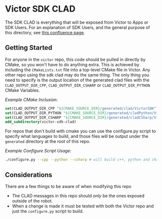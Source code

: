 # Victor SDK CLAD

The SDK CLAD is everything that will be exposed from Victor to Apps or SDK Users. For an explanation of SDK Users, and the general purpose of this directory, see [this confluence page](https://ankiinc.atlassian.net/wiki/spaces/VD/pages/233898458/Victor+SDK+Design).

## Getting Started

For anyone in the `victor` repo, this code should be pulled in directly by CMake, so you won't have to do anything extra. This is achieved by including the `CMakeLists.txt` file into a top-level CMake file in Victor. Any other repo using the sdk clad may do the same thing. The only thing you need to specify is the output location of the generated clad files with the `CLAD_OUTPUT_DIR_CPP`, `CLAD_OUTPUT_DIR_CSHARP` or `CLAD_OUTPUT_DIR_PYTHON` CMake Variables.

_Example CMake Inclusion:_
``` cmake
set(CLAD_OUTPUT_DIR_CPP "${CMAKE_SOURCE_DIR}/generated/clad/VictorSDK")
set(CLAD_OUTPUT_DIR_PYTHON "${CMAKE_SOURCE_DIR}/generated/cladPython/VictorSDK")
set(CLAD_OUTPUT_DIR_CSHARP "${CMAKE_SOURCE_DIR}/generated/cladCSharp/VictorSDK")
add_subdirectory(victor-sdk-clad)
```

For repos that don't build with cmake you can use the configure.py script to specify what languages to build, and those files will be output under the `generated` directory at the root of this repo. 

_Example Configure Script Usage:_
``` bash
./configure.py --cpp --python --csharp # will build c++, python and charp libraries
```

## Considerations

There are a few things to be aware of when modifying this repo

- The CLAD messages in this repo should _only_ be the ones exposed outside of the robot.
- When a change is made it must be tested with both the Victor repo and just the `configure.py` script to build.
